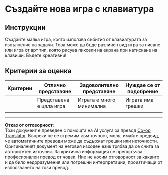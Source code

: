 <!--
CO_OP_TRANSLATOR_METADATA:
{
  "original_hash": "de5384c118e15e4d1d0eaa00fc01b112",
  "translation_date": "2025-08-28T08:23:30+00:00",
  "source_file": "4-typing-game/typing-game/assignment.md",
  "language_code": "bg"
}
-->
# Създайте нова игра с клавиатура

## Инструкции

Създайте малка игра, която използва събития от клавиатурата за изпълнение на задачи. Това може да бъде различен вид игра за писане или игра от арт тип, която рисува пиксели на екрана при натискане на клавиши. Бъдете креативни!

## Критерии за оценка

| Критерии | Отлично представяне      | Задоволително представяне | Нуждае се от подобрение |
| -------- | ------------------------ | ------------------------- | ----------------------- |
|          | Представена е цяла игра  | Играта е много минимална  | Играта има грешки       |
|          |                          |                           |                         |

---

**Отказ от отговорност**:  
Този документ е преведен с помощта на AI услуга за превод [Co-op Translator](https://github.com/Azure/co-op-translator). Въпреки че се стремим към точност, моля, имайте предвид, че автоматичните преводи може да съдържат грешки или неточности. Оригиналният документ на неговия изходен език трябва да се счита за авторитетен източник. За критична информация се препоръчва професионален превод от човек. Ние не носим отговорност за каквито и да било недоразумения или погрешни интерпретации, произтичащи от използването на този превод.
